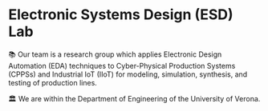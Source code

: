 # Electronic Systems Design (ESD) Lab #

📚 Our team is a research group which applies Electronic Design Automation (EDA) techniques to Cyber-Physical Production Systems (CPPSs) and Industrial IoT (IIoT) for modeling, simulation, synthesis, and testing of production lines.

🏛 We are within the Department of Engineering of the University of Verona.

